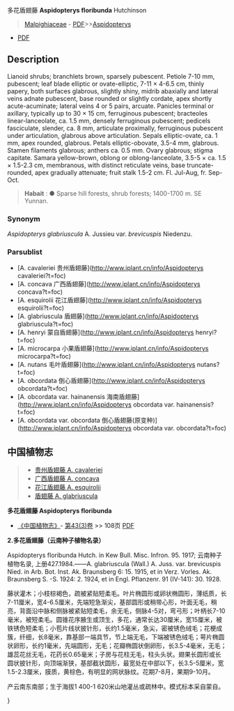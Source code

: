多花盾翅藤 **Aspidopterys floribunda** Hutchinson

> [Malpighiaceae](http://www.iplant.cn/info/Malpighiaceae?t=foc) - [PDF](http://www.iplant.cn/foc/pdf/Malpighiaceae.pdf)>>[Aspidopterys](http://www.iplant.cn/info/Aspidopterys?t=foc)
 - [PDF](http://www.iplant.cn/foc/pdf/Aspidopterys.pdf)

## Description

Lianoid shrubs; branchlets brown, sparsely pubescent. Petiole 7-10 mm, pubescent; leaf blade elliptic or ovate-elliptic, 7-11 × 4-6.5 cm, thinly papery, both surfaces glabrous, slightly shiny, midrib abaxially and lateral veins adnate pubescent, base rounded or slightly cordate, apex shortly acute-acuminate; lateral veins 4 or 5 pairs, arcuate. Panicles terminal or axillary, typically up to 30 × 15 cm, ferruginous pubescent; bracteoles linear-lanceolate, ca. 1.5 mm, densely ferruginous pubescent; pedicels fasciculate, slender, ca. 8 mm, articulate proximally, ferruginous pubescent under articulation, glabrous above articulation. Sepals elliptic-ovate, ca. 1 mm, apex rounded, glabrous. Petals elliptic-obovate, 3.5-4 mm, glabrous. Stamen filaments glabrous; anthers ca. 0.5 mm. Ovary glabrous; stigma capitate. Samara yellow-brown, oblong or oblong-lanceolate, 3.5-5 × ca. 1.5 × 1.5-2.3 cm, membranous, with distinct reticulate veins, base truncate-rounded, apex gradually attenuate; fruit stalk 1.5-2 cm. Fl. Jul-Aug, fr. Sep-Oct.

> **Habait** : 
>● Sparse hill forests, shrub forests; 1400-1700 m. SE Yunnan.

### Synonym
*Aspidopterys glabriuscula* A. Jussieu var. *brevicuspis* Niedenzu.

### Parsublist

* [A.  cavaleriei  贵州盾翅藤](http://www.iplant.cn/info/Aspidopterys cavaleriei?t=foc)
* [A.  concava  广西盾翅藤](http://www.iplant.cn/info/Aspidopterys concava?t=foc)
* [A.  esquirolii  花江盾翅藤](http://www.iplant.cn/info/Aspidopterys esquirolii?t=foc)
* [A.  glabriuscula  盾翅藤](http://www.iplant.cn/info/Aspidopterys glabriuscula?t=foc)
* [A.  henryi  蒙自盾翅藤](http://www.iplant.cn/info/Aspidopterys henryi?t=foc)
* [A.  microcarpa  小果盾翅藤](http://www.iplant.cn/info/Aspidopterys microcarpa?t=foc)
* [A.  nutans  毛叶盾翅藤](http://www.iplant.cn/info/Aspidopterys nutans?t=foc)
* [A.  obcordata  倒心盾翅藤](http://www.iplant.cn/info/Aspidopterys obcordata?t=foc)
* [A.  obcordata var. hainanensis  海南盾翅藤](http://www.iplant.cn/info/Aspidopterys obcordata var. hainanensis?t=foc)
* [A.  obcordata var. obcordata  倒心盾翅藤(原变种)](http://www.iplant.cn/info/Aspidopterys obcordata var. obcordata?t=foc)

## 中国植物志

> * [贵州盾翅藤  A.  cavaleriei](Aspidopterys-cavaleriei-贵州盾翅藤.md)
> * [广西盾翅藤  A.  concava](Aspidopterys-concava-广西盾翅藤.md)
> * [花江盾翅藤  A.  esquirolii](Aspidopterys-esquirolii-花江盾翅藤.md)
> * [盾翅藤  A.  glabriuscula](Aspidopterys-glabriuscula-盾翅藤.md)

**多花盾翅藤 Aspidopterys floribunda**

* [《中国植物志》](http://www.iplant.cn/frps)- [第43(3)卷](http://www.iplant.cn/frps/vol/43(3)) >> 108页 [PDF](http://www.iplant.cn/frps/pdf/43(3)/108.PDF)

**2.多花盾翅藤（云南种子植物名录）**

Aspidopterys floribunda Hutch. in Kew Bull. Misc. Infron. 95. 1917; 云南种子植物名录, 上册427.1984.——A. glabriuscula (Wall.) A. Juss. var. brevicuspis Nied. in Arb. Bot. Inst. Ak. Braunsberg 6: 15. 1915, et in Verz. Vorles. Ak. Braunsberg S. -S. 1924: 2. 1924, et in Engl. Pflanzenr. 91 (IV-141): 30. 1928.

藤状灌木；小枝棕褐色，疏被紧贴短柔毛。叶片椭圆形或卵状椭圆形，薄纸质，长7-11厘米，宽4-6.5厘米，先端短急渐尖，基部圆形或稍带心形，叶面无毛，稍亮，背面沿中脉和侧脉被紧贴短柔毛，余无毛，侧脉4-5对，弯弓形；叶柄长7-10毫米，被短柔毛。圆锥花序腋生或顶生，多花，通常长达30厘米，宽15厘米，被铁锈色短柔毛；小苞片线状披针形，长约1.5毫米，急尖，密被锈色绒毛；花梗成簇，纤细，长8毫米，靠基部一端具节，节上端无毛，下端被锈色绒毛；萼片椭圆状卵形，长约1毫米，先端圆形，无毛；花瓣椭圆状倒卵形，长3.5-4毫米，无毛；雄蕊花丝无毛，花药长0.65毫米；子房与花柱无毛，柱头头状。翅果长圆形或长圆状披针形，向顶端渐狭，基部截状圆形，最宽处在中部以下，长3.5-5厘米，宽1.5-2.3厘米，膜质，黄棕色，有明显的网状脉纹。花期7-8月，果期9-10月。

产云南东南部；生于海拔1 400-1 620米山地灌丛或疏林中。模式标本采自蒙自。

}